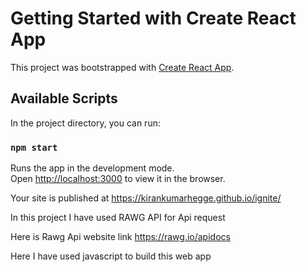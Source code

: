 # Getting Started with Create React App

This project was bootstrapped with [Create React App](https://github.com/facebook/create-react-app).

## Available Scripts

In the project directory, you can run:

### `npm start`

Runs the app in the development mode.\
Open [http://localhost:3000](http://localhost:3000) to view it in the browser.

Your site is published at https://kirankumarhegge.github.io/ignite/

In this project I have used RAWG API for Api request

Here is Rawg Api website link https://rawg.io/apidocs

Here I have used javascript to build this web app
